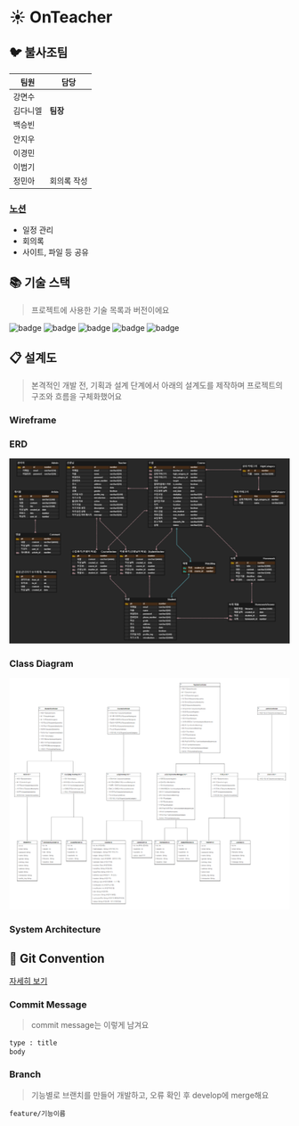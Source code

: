 # :sunny: OnTeacher 

## :bird: 불사조팀

| 팀원     | 담당        |
| -------- | ----------- |
| 강면수   |             |
| 김다니엘 | **팀장**    |
| 백승빈   |             |
| 안지우   |             |
| 이경민   |             |
| 이범기   |             |
| 정민아   | 회의록 작성 |

### [노션](https://www.notion.so/829c650c0b2f4b3bae5e17f5b99fda88)

- 일정 관리
- 회의록
- 사이트, 파일 등 공유



## :books: 기술 스택

> 프로젝트에 사용한 기술 목록과 버전이에요


![badge](https://img.shields.io/badge/Java-11.0.10-blue) ![badge](https://img.shields.io/badge/SpringBoot-4.9.0-brightgreen) ![badge](https://img.shields.io/badge/OracleDB-11.2.0.2.0-red) ![badge](https://img.shields.io/badge/Server-AWS-yellow) ![badge](https://img.shields.io/badge/Language-HTML5,CSS3,JavaScript_es6-blue) 



## :clipboard: 설계도

> 본격적인 개발 전, 기획과 설계 단계에서 아래의 설계도를 제작하며 프로젝트의 구조와 흐름을 구체화했어요

### Wireframe

### ERD

![image-20210413151408124](docs/readme_img/ERD_v2.png)

### Class Diagram

![image-20210413152657736](docs/readme_img/ClassDiagram_v1.png)

### System Architecture



## :file_folder: Git Convention

[자세히 보기](./docs/git.md)

### Commit Message

> commit message는 이렇게 남겨요

```
type : title
body
```

### Branch

> 기능별로 브랜치를 만들어 개발하고, 오류 확인 후 develop에 merge해요

```
feature/기능이름
```





